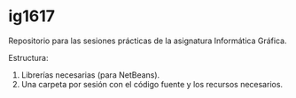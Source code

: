 # ig1617

Repositorio para las sesiones prácticas de la asignatura Informática Gráfica.

Estructura:

1. Librerías necesarias (para NetBeans).
2. Una carpeta por sesión con el código fuente y los recursos necesarios.
